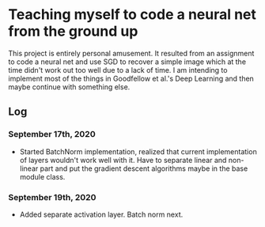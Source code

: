 # Teaching myself to code a neural net from the ground up

This project is entirely personal amusement. It resulted from an assignment to code a neural net and use SGD to recover a simple image which at the time didn't
work out too well due to a lack of time. I am intending to implement most of the things in Goodfellow et al.'s Deep Learning and then maybe continue with something
else.

## Log

### September 17th, 2020

* Started BatchNorm implementation, realized that current implementation
of layers wouldn't work well with it. Have to separate linear and non-linear 
part and put the gradient descent algorithms maybe in the base module class.

### September 19th, 2020

* Added separate activation layer. Batch norm next.